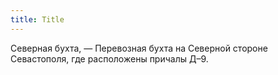 ```yaml
---
title: Title
---
```


Северная бухта, — Перевозная бухта на Северной стороне Севастополя, где
расположены причалы Д–9.
